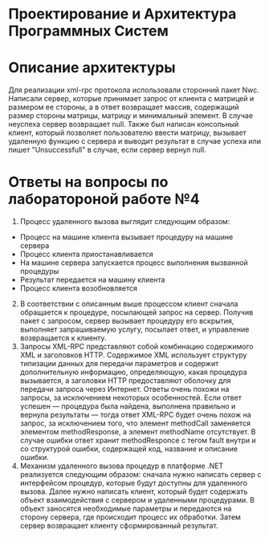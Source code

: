 # Проектирование и Архитектура Программных Систем
# Описание архитектуры
 Для реализации xml-rpc протокола использовали сторонний пакет Nwc. Написали сервер, которые принимает запрос от клиента с матрицей и размером ее стороны, а в ответ возвращает массив, содержащий размер стороны матрицы, матрицу и минимальный элемент. В случае неуспеха сервер возвращает null. Также был написан консольный клиент, который позволяет пользователю ввести матрицу, вызывает удаленную функцию с сервера и выводит результат в случае успеха или пишет "Unsuccessfull" в случае, если сервер вернул null.
# Ответы на вопросы по лаборатороной работе №4
 1) Процесс удаленного вызова выглядит следующим образом:
 - Процесс на машине клиента вызывает процедуру на машине сервера
 - Процесс клиента приостанавливается
 - На машине сервера запускается процесс выполнения вызванной процедуры
 - Результат передается на машину клиента
 - Процесс клиента возобновляется
 2) В соответствии с описанным выше процессом клиент сначала обращается к процедуре, посылающей запрос на сервер. Получив пакет с запросом, сервер вызывает процедуру его вскрытия, выполняет запрашиваемую услугу, посылает ответ, и управление возвращается к клиенту.
 3) Запросы XML-RPC представляют собой комбинацию содержимого XML и заголовков HTTP. Содержимое XML использует структуру типизации данных для передачи параметров и содержит дополнительную информацию, определяющую, какая процедура вызывается, а заголовки HTTP предоставляют оболочку для передачи запроса через Интернет. Ответы очень похожи на запросы, за исключением некоторых особенностей. Если ответ успешен — процедура была найдена, выполнена правильно и вернула результаты — тогда ответ XML-RPC будет очень похож на запрос, за исключением того, что элемент methodCall заменяется элементом methodResponse, а элемент methodName отсутствует. В случае ошибки ответ хранит methodResponce с тегом fault внутри и со структурой ошибки, содержащей код, название и описание ошибки.
 4) Механизм удаленного вызова процедур в платформе .NET реализуется следующим образом: сначала нужно написать сервер с интерфейсом процедур, которые будут доступны для удаленного вызова. Далее нужно написать клиент, который будет содержать объект взаимодействия с сервером и удаленными процедурами. В объект заносятся необходимые параметры и передаются на сторону сервера, где происходит процесс их обработки. Затем сервер возвращает клиенту сформированный результат.
